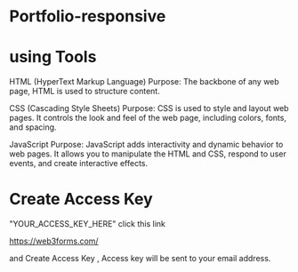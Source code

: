 # Portfolio-responsive

 #  using Tools

 HTML (HyperText Markup Language)
Purpose: The backbone of any web page, HTML is used to structure content.

CSS (Cascading Style Sheets)
Purpose: CSS is used to style and layout web pages. It controls the look and feel of the web page, including colors, fonts, and spacing.

JavaScript
Purpose: JavaScript adds interactivity and dynamic behavior to web pages. It allows you to manipulate the HTML and CSS, respond to user events, and create interactive effects.

# Create Access Key

 <input type="hidden" name="access_key" value="YOUR_ACCESS_KEY_HERE">

 "YOUR_ACCESS_KEY_HERE"
click this link 
     
 https://web3forms.com/ 

and Create Access Key , Access key will be sent to your email address.